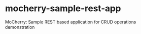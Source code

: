 # mocherry-sample-rest-app
MoCherry: Sample REST based application for CRUD operations demonstration
